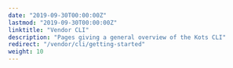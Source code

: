 ```yaml
---
date: "2019-09-30T00:00:00Z"
lastmod: "2019-09-30T00:00:00Z"
linktitle: "Vendor CLI"
description: "Pages giving a general overview of the Kots CLI"
redirect: "/vendor/cli/getting-started"
weight: 10
---
```

